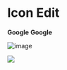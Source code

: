 # Icon Edit

__Google__
**Google**

![image](https://user-images.githubusercontent.com/70558428/133553348-c6d8bb2c-5f36-4acc-ac75-de8bb5b78535.png)

<span><img src="https://user-images.githubusercontent.com/70558428/133553348-c6d8bb2c-5f36-4acc-ac75-de8bb5b78535.png" class="img"></span>

<style>
  .img {
    font-size: 20px;
  }
</style>
